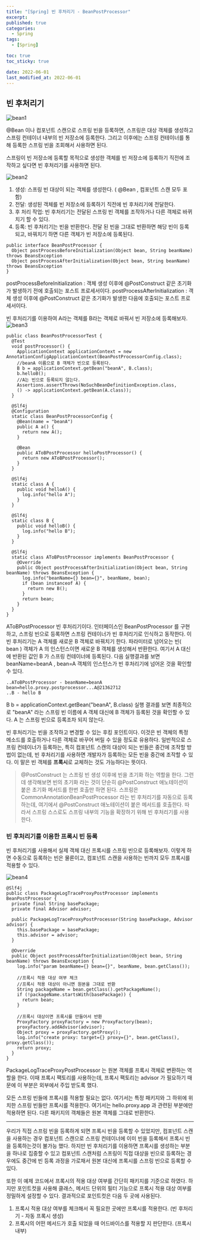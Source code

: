 ```yaml
---
title: "[Spring] 빈 후처리기 - BeanPostProcessor"
excerpt:
published: true
categories:
  - Spring
tags:
  - [Spring]

toc: true
toc_sticky: true

date: 2022-06-01
last_modified_at: 2022-06-01
---
```


## 빈 후처리기

![bean1](../../images/bean.PNG)

@Bean 이나 컴포넌트 스캔으로 스프링 빈을 등록하면, 스프링은 대상 객체를 생성하고 스프링 컨테이너 내부의 빈 저장소에 등록한다. 그리고 이후에는 스프링 컨테이너를 통해 등록한 스프링 빈을 조회해서 사용하면 된다.

스프링이 빈 저장소에 등록할 목적으로 생성한 객체를 빈 저장소에 등록하기 직전에 조작하고 싶다면 빈 후처리기를 사용하면 된다.

![bean2](../../images/bean2.PNG)

1. 생성: 스프링 빈 대상이 되는 객체를 생성한다. ( @Bean , 컴포넌트 스캔 모두 포함)
2. 전달: 생성된 객체를 빈 저장소에 등록하기 직전에 빈 후처리기에 전달한다.
3. 후 처리 작업: 빈 후처리기는 전달된 스프링 빈 객체를 조작하거나 다른 객체로 바뀌치기 할 수 있다.
4. 등록: 빈 후처리기는 빈을 반환한다. 전달 된 빈을 그대로 반환하면 해당 빈이 등록되고, 바꿔치기 하면 다른 객체가 빈 저장소에 등록된다.

```
public interface BeanPostProcessor {
  Object postProcessBeforeInitialization(Object bean, String beanName) throws BeansException
  Object postProcessAfterInitialization(Object bean, String beanName) throws BeansException
}
```

postProcessBeforeInitialization : 객체 생성 이후에 @PostConstruct 같은 초기화가 발생하기 전에 호출되는 포스트 프로세서이다.
postProcessAfterInitialization : 객체 생성 이후에 @PostConstruct 같은 초기화가 발생한 다음에 호출되는 포스트 프로세서이다.

빈 후처리기를 이용하여 A라는 객체를 B라는 객체로 바꿔서 빈 저장소에 등록해보자.
![bean3](../../images/bean3.PNG)

```
public class BeanPostProcessorTest {
  @Test
  void postProcessor() {
    ApplicationContext applicationContext = new AnnotationConfigApplicationContext(BeanPostProcessorConfig.class);
    //beanA 이름으로 B 객체가 빈으로 등록된다.
    B b = applicationContext.getBean("beanA", B.class);
    b.helloB();
    //A는 빈으로 등록되지 않는다.
    Assertions.assertThrows(NoSuchBeanDefinitionException.class,
    () -> applicationContext.getBean(A.class));
  }

  @Slf4j
  @Configuration
  static class BeanPostProcessorConfig {
    @Bean(name = "beanA")
    public A a() {
      return new A();
    }

    @Bean
    public AToBPostProcessor helloPostProcessor() {
      return new AToBPostProcessor();
    }
  }

  @Slf4j
  static class A {
    public void helloA() {
      log.info("hello A");
    }
  }

  @Slf4j
  static class B {
    public void helloB() {
      log.info("hello B");
    }
  }

  @Slf4j
  static class AToBPostProcessor implements BeanPostProcessor {
    @Override
    public Object postProcessAfterInitialization(Object bean, String beanName) throws BeansException {
      log.info("beanName={} bean={}", beanName, bean);
      if (bean instanceof A) {
        return new B();
      }
      return bean;
    }
  }
}
```

AToBPostProcessor
빈 후처리기이다. 인터페이스인 BeanPostProcessor 를 구현하고, 스프링 빈으로 등록하면 스프링 컨테이너가 빈 후처리기로 인식하고 동작한다.
이 빈 후처리기는 A 객체를 새로운 B 객체로 바꿔치기 한다. 파라미터로 넘어오는 빈( bean ) 객체가 A 의 인스턴스이면 새로운 B 객체를 생성해서 반환한다. 여기서 A 대신에 반환된 값인 B 가 스프링 컨테이너에 등록된다. 다음 실행결과를 보면 beanName=beanA , bean=A 객체의 인스턴스가 빈 후처리기에 넘어온 것을 확인할 수 있다.

```
..AToBPostProcessor - beanName=beanA
bean=hello.proxy.postprocessor...A@21362712
..B - hello B
```

B b = applicationContext.getBean("beanA", B.class)
실행 결과를 보면 최종적으로 "beanA" 라는 스프링 빈 이름에 A 객체 대신에 B 객체가 등록된 것을 확인할 수 있다. A 는 스프링 빈으로 등록조차 되지 않는다.

빈 후처리기는 빈을 조작하고 변경할 수 있는 후킹 포인트이다.
이것은 빈 객체의 특정 메소드를 호출하거나 다른 객체로 바꾸어 버릴 수 있을 정도로 유용하다.
일반적으로 스프링 컨테이너가 등록하는, 특히 컴포넌트 스캔의 대상이 되는 빈들은 중간에 조작할 방법이 없는데, 빈 후처리기를 사용하면 개발자가 등록하는 모든 빈을 중간에 조작할 수 있다. 이 말은 빈 객체를 **프록시**로 교체하는 것도 가능하다는 뜻이다.

> @PostConstruct 는 스프링 빈 생성 이후에 빈을 초기화 하는 역할을 한다. 그런데 생각해보면 빈의 초기화 라는 것이 단순히 @PostConstruct 애노테이션이 붙은 초기화 메서드를 한번 호출만 하면 된다.
> 스프링은 CommonAnnotationBeanPostProcessor 라는 빈 후처리기를 자동으로 등록하는데, 여기에서 @PostConstruct 애노테이션이 붙은 메서드를 호출한다. 따라서 스프링 스스로도 스프링 내부의 기능을 확장하기 위해 빈 후처리기를 사용한다.

### 빈 후처리기를 이용한 프록시 빈 등록

빈 후처리기를 사용해서 실제 객체 대신 프록시를 스프링 빈으로 등록해보자.
이렇게 하면 수동으로 등록하는 빈은 물론이고, 컴포넌트 스캔을 사용하는 빈까지 모두 프록시를 적용할 수 있다.

![bean4](../../images/bean4.PNG)

```
@Slf4j
public class PackageLogTraceProxyPostProcessor implements BeanPostProcessor {
  private final String basePackage;
  private final Advisor advisor;

  public PackageLogTraceProxyPostProcessor(String basePackage, Advisor advisor) {
    this.basePackage = basePackage;
    this.advisor = advisor;
  }

  @Override
  public Object postProcessAfterInitialization(Object bean, String beanName) throws BeansException {
    log.info("param beanName={} bean={}", beanName, bean.getClass());

    //프록시 적용 대상 여부 체크
    //프록시 적용 대상이 아니면 원본을 그대로 반환
    String packageName = bean.getClass().getPackageName();
    if (!packageName.startsWith(basePackage)) {
      return bean;
    }

    //프록시 대상이면 프록시를 만들어서 반환
    ProxyFactory proxyFactory = new ProxyFactory(bean);
    proxyFactory.addAdvisor(advisor);
    Object proxy = proxyFactory.getProxy();
    log.info("create proxy: target={} proxy={}", bean.getClass(), proxy.getClass());
    return proxy;
  }
}
```

PackageLogTraceProxyPostProcessor 는 원본 객체를 프록시 객체로 변환하는 역할을 한다. 이때 프록시 팩토리를 사용하는데, 프록시 팩토리는 advisor 가 필요하기 때문에 이 부분은 외부에서 주입 받도록 했다.

모든 스프링 빈들에 프록시를 적용할 필요는 없다. 여기서는 특정 패키지와 그 하위에 위치한 스프링 빈들만 프록시를 적용한다. 여기서는 hello.proxy.app 과 관련된 부분에만 적용하면 된다. 다른 패키지의 객체들은 원본 객체를 그대로 반환한다.

<hr>

우리가 직접 스프링 빈을 등록하게 되면 프록시 빈을 등록할 수 있었지만, 컴포넌트 스캔을 사용하는 경우 컴포넌트 스캔으로 스프링 컨테이너에 이미 빈을 등록해서 프록시 빈을 등록하는것이 불가능 했다. 하지만 빈 후처리기를 이용하면 프록시를 생성하는 부분을 하나로 집중할 수 있고 컴포넌트 스캔처럼 스프링이 직접 대상을 빈으로 등록하는 경우에도 중간에 빈 등록 과정을 가로채서 원본 대신에 프록시를 스프링 빈으로 등록할 수 있다.

또한 이 예제 코드에서 프록시의 적용 대상 여부를 간단히 패키지를 기준으로 하였다. 하지만 포인트컷을 사용해 클래스, 메서드 단위의 필터 기능으로 프록시 적용 대상 여부를 정밀하게 설정할 수 있다.
결과적으로 포인트컷은 다음 두 곳에 사용된다.

1. 프록시 적용 대상 여부를 체크해서 꼭 필요한 곳에만 프록시를 적용한다. (빈 후처리기 - 자동 프록시 생성)
2. 프록시의 어떤 메서드가 호출 되었을 때 어드바이스를 적용할 지 판단한다. (프록시 내부)

<script src="https://utteranc.es/client.js"
        repo="chojs23/comments"
        issue-term="pathname"
        theme="github-dark"
        crossorigin="anonymous"
        async>
</script>
